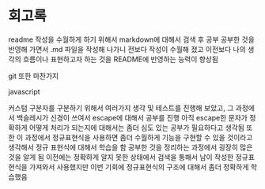 # 회고록

readme 작성을 수월하게 하기 위해서 markdown에 대해서 검색 후 공부
공부한 것을 반영해 가면서 .md 파일을 작성해 나가니 전보다 작성이 수월해 졌고 
이전보다 나의 생각의 흐름이나 표현하고자 하는 것을 README에 반영하는 능력이 향상됨

git 또한 마찬가지

javascript

커스텀 구분자를 구분하기 위해서 여러가지 생각 및 테스트를 진행해 보았고,
그 과정에서 백슬레시가 신경이 쓰여서 escape에 대해서 공부를 진행
아직 escape한 문자가 정확하게 어떻게 처리가 되는지에 대해서는 좀더 심도 있는 공부가 필요하다고 생각됨
또한 이 과정에서 정규표현식을 사용하면 좀더 수월하게 기능을 구현할 수 있을 것이라고 생각해서
정규 표현식에 대해서 학습을 함
공부한 것을 정리하는 과정에서 굉장히 많은 것을 알게 됨
이전에는 정확하게 알지 못한 상태에서 검색을 통해서 남이 작성한 정규표현식을 가져와서 사용했지만
이번 기회에 정규표현식의 구조에 대해서 좀더 정확하게 학습했음 